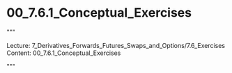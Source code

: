 # 00_7.6.1_Conceptual_Exercises

"""

Lecture: 7_Derivatives_Forwards_Futures_Swaps_and_Options/7.6_Exercises
Content: 00_7.6.1_Conceptual_Exercises

"""


